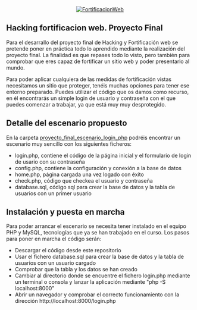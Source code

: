 <div align="center">
  <a href="https://www.mastermind.ac/courses/hacking-y-fortificacion-web"><img src="https://import.cdn.thinkific.com/220744/courses/1827548/uJgnvpT0TaqSbkGpoFrw_hacking-web-y%20-fortificacio%CC%81n-junio-min.jpg" alt="FortificacionWeb"> </a>
</div>

<!-- ABOUT THE PROJECT -->
## Hacking fortificacion web. Proyecto Final
Para el desarrallo del proyecto final de Hacking y Fortificación web se pretende poner en práctica todo lo aprendido mediante la realización del proyecto 
final. La finalidad es que repases todo lo visto, pero también para comprobar que eres capaz de fortificar un sitio web y poder presentarlo al mundo.

Para poder aplicar cualquiera de las medidas de fortificación vistas necesitamos un sitio que proteger, 
tenéis muchas opciones para tener ese entorno preparado. Puedes utilizar el código que os damos como recurso, 
en él encontrarás un simple login de usuario y contraseña con el que puedes comenzar a trabajar, ya que está muy muy desprotegido.

## Detalle del escenario propuesto

En la carpeta <a href="https://github.com/pacomastermind/hacking_fortificacion_web/tree/master/proyecto_final_escenario_login_php">proyecto_final_escenario_login_php<a/> podréis encontrar un escenario muy sencillo con los siguientes ficheros:

* login.php, contiene el código de la página inicial y el formulario de login de usario con su contraseña
* config.php, contiene la configuración y conexión a la base de datos
* home.php, página cargada una vez logado con éxito
* check.php, código que checkea el usuario y contraseña
* database.sql, código sql para crear la base de datos y la tabla de usuarios con un primer usuario


## Instalación y puesta en marcha
Para poder arrancar el escenario se necesita tener instalado en el equipo PHP y MySQL, tecnologías que ya se han trabajado en el curso. Los pasos para poner en
marcha el código serán:

* Descargar el código desde este repositorio
* Usar el fichero database.sql para crear la base de datos y la tabla de usuarios con un usuario cargado
* Comprobar que la tabla y los datos se han creado
* Cambiar al directorio donde se encuentre el fichero login.php mediante un terminal o consola y lanzar la aplicación mediante "php -S localhost:8000"
* Abrir un navegador y comprobar el correcto funcionamiento con la dirección http://localhost:8000/login.php

